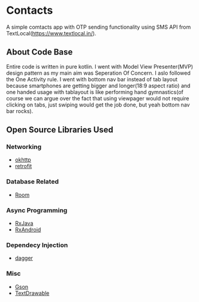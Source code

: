# Contacts
A simple comtacts app with OTP sending functionality using SMS API from TextLocal(https://www.textlocal.in/).

## About Code Base
Entire code is written in pure kotlin.
I went with Model View Presenter(MVP) design pattern as my main aim was Seperation Of Concern.
I aslo followed the One Activity rule.
I went with bottom nav bar instead of tab layout because smartphones are getting bigger and longer(18:9 aspect ratio) and one handed usage with tablayout is like performing hand gymnastics(of course we can argue over the fact that using viewpager would not require clicking on tabs, just swiping would get the job done, but yeah bottom nav bar rocks).

## Open Source Libraries Used

### Networking
* [okhttp](https://github.com/square/okhttp)
* [retrofit](https://github.com/square/retrofit)

### Database Related
* [Room](https://developer.android.com/topic/libraries/architecture/room)

### Async Programming
* [RxJava](https://github.com/ReactiveX/RxJava)
* [RxAndroid](https://github.com/ReactiveX/Rxandroid)

### Dependecy Injection
* [dagger](https://github.com/google/dagger)

### Misc
* [Gson](https://github.com/google/gson)
* [TextDrawable](https://github.com/amulyakhare/TextDrawable)
